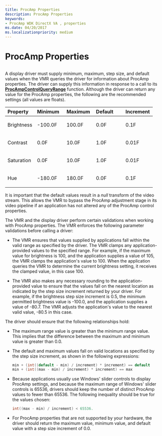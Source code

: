 ```yaml
---
title: ProcAmp Properties
description: ProcAmp Properties
keywords:
- ProcAmp WDK DirectX VA , properties
ms.date: 04/20/2017
ms.localizationpriority: medium
---
```


# ProcAmp Properties


## <span id="ddk_procamp_properties_gg"></span><span id="DDK_PROCAMP_PROPERTIES_GG"></span>


A display driver must supply minimum, maximum, step size, and default values when the VMR queries the driver for information about ProcAmp properties. The driver can supply this information in response to a call to its [**ProcAmpControlQueryRange**](./dxva-deinterlacecontainerdeviceclass-procampcontrolqueryrange.md) function. Although the driver can return any value for the ProcAmp properties, the following are the recommended settings (all values are floats).

<table>
<colgroup>
<col width="20%" />
<col width="20%" />
<col width="20%" />
<col width="20%" />
<col width="20%" />
</colgroup>
<thead>
<tr class="header">
<th align="left">Property</th>
<th align="left">Minimum</th>
<th align="left">Maximum</th>
<th align="left">Default</th>
<th align="left">Increment</th>
</tr>
</thead>
<tbody>
<tr class="odd">
<td align="left"><p>Brightness</p></td>
<td align="left"><p>-100.0F</p></td>
<td align="left"><p>100.0F</p></td>
<td align="left"><p>0.0F</p></td>
<td align="left"><p>0.1F</p></td>
</tr>
<tr class="even">
<td align="left"><p>Contrast</p></td>
<td align="left"><p>0.0F</p></td>
<td align="left"><p>10.0F</p></td>
<td align="left"><p>1.0F</p></td>
<td align="left"><p>0.01F</p></td>
</tr>
<tr class="odd">
<td align="left"><p>Saturation</p></td>
<td align="left"><p>0.0F</p></td>
<td align="left"><p>10.0F</p></td>
<td align="left"><p>1.0F</p></td>
<td align="left"><p>0.01F</p></td>
</tr>
<tr class="even">
<td align="left"><p>Hue</p></td>
<td align="left"><p>-180.0F</p></td>
<td align="left"><p>180.0F</p></td>
<td align="left"><p>0.0F</p></td>
<td align="left"><p>0.1F</p></td>
</tr>
</tbody>
</table>

 

It is important that the default values result in a *null* transform of the video stream. This allows the VMR to bypass the ProcAmp adjustment stage in its video pipeline if an application has not altered any of the ProcAmp control properties.

The VMR and the display driver perform certain validations when working with ProcAmp properties. The VMR enforces the following parameter validations before calling a driver:

-   The VMR ensures that values supplied by applications fall within the valid range as specified by the driver. The VMR clamps any application-provided values to the specified range. For example, if the maximum value for brightness is 100, and the application supplies a value of 105, the VMR clamps the application's value to 100. When the application queries the VMR to determine the current brightness setting, it receives the clamped value, in this case 100.

-   The VMR also makes any necessary rounding to the application-provided value to ensure that the values fall on the nearest location as indicated by the step size increment returned by your driver. For example, if the brightness step size increment is 0.5, the minimum permitted brightness value is -100.0, and the application supplies a value of -80.7. The VMR adjusts the application's value to the nearest valid value, -80.5 in this case.

The driver should ensure that the following relationships hold:

-   The maximum range value is greater than the minimum range value. This implies that the difference between the maximum and minimum value is greater than 0.0.

-   The default and maximum values fall on valid locations as specified by the step size increment, as shown in the following expressions:
    ```cpp
    min + (int((default - min) / increment) * increment) == default
    min + (int((max - min) / increment) * increment) == max
    ```

-   Because applications usually use Windows' slider controls to display ProcAmp settings, and because the maximum range of Windows' slider controls is 65536, drivers should keep the number of distinct ProcAmp values to fewer than 65536. The following inequality should be true for the values chosen:
    ```cpp
    int((max - min) / increment) < 65536.
    ```

-   For ProcAmp properties that are not supported by your hardware, the driver should return the maximum value, minimum value, and default value with a step size increment of 0.0.

 

